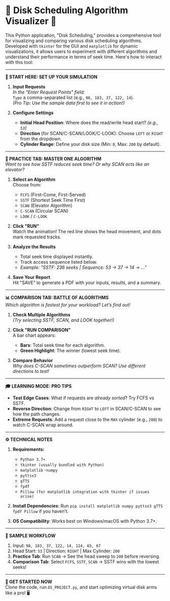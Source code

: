 # 🌟 Disk Scheduling Algorithm Visualizer 🌟

This Python application, "Disk Scheduling," provides a comprehensive tool for visualizing and comparing various disk scheduling algorithms. Developed with `tkinter` for the GUI and `matplotlib` for dynamic visualizations, it allows users to experiment with different algorithms and understand their performance in terms of seek time. Here's how to interact with this tool:

---

**🚀 START HERE: SET UP YOUR SIMULATION**  
1. **Input Requests**  
   *In the "Enter Request Points" field:*  
   `Type` a comma-separated list (e.g., `98, 183, 37, 122, 14`).  
   *(Pro Tip: Use the sample data first to see it in action!)*  

2. **Configure Settings**  
   - **Initial Head Position**: Where does the read/write head start? *(e.g., `53`)*  
   - **Direction** (for SCAN/C-SCAN/LOOK/C-LOOK): Choose `LEFT` or `RIGHT` from the dropdown.  
   - **Cylinder Range**: Define your disk size (Min: `0`, Max: `200` by default).  

---

**🔧 PRACTICE TAB: MASTER ONE ALGORITHM**  
*Want to see how SSTF reduces seek time? Or why SCAN acts like an elevator?*  

1. **Select an Algorithm**  
   Choose from:  
   - `FCFS` (First-Come, First-Served)  
   - `SSTF` (Shortest Seek Time First)  
   - `SCAN` (Elevator Algorithm)  
   - `C-SCAN` (Circular SCAN)  
   - `LOOK` / `C-LOOK`  

2. **Click "RUN"**  
   Watch the animation! The red line shows the head movement, and dots mark requested tracks.  

3. **Analyze the Results**  
   - Total seek time displayed instantly.  
   - Track access sequence listed below.  
   - *Example: "SSTF: 236 seeks | Sequence: 53 → 37 → 14 → ..."*  

4. **Save Your Report**  
   Hit "SAVE" to generate a PDF with your inputs, results, and a summary.  

---

**📊 COMPARISON TAB: BATTLE OF ALGORITHMS**  
*Which algorithm is fastest for your workload? Let’s find out!*  

1. **Check Multiple Algorithms**  
   *(Try selecting SSTF, SCAN, and LOOK together!)*  

2. **Click "RUN COMPARISON"**  
   A bar chart appears:  
   - **Bars**: Total seek time for each algorithm.  
   - **Green Highlight**: The winner (lowest seek time).  

3. **Compare Behavior**  
   *Why does C-SCAN sometimes outperform SCAN? Use different directions to test!*  

---

**🎓 LEARNING MODE: PRO TIPS**  
- **Test Edge Cases**: What if requests are *already sorted*? Try FCFS vs SSTF.  
- **Reverse Direction**: Change from `RIGHT` to `LEFT` in SCAN/C-SCAN to see how the path changes.  
- **Extreme Requests**: Add a request close to the `MAX` cylinder (e.g., `200`) to watch C-SCAN wrap around.  

---

**⚙️ TECHNICAL NOTES** 
1. **Requirements:**
   -  `Python 3.7+`
   - `tkinter (usually bundled with Python)`
   - `matplotlib`
   -`numpy`
   - `pyttsx3`
   - `gTTS`
   - `fpdf`
   - `Pillow (for matplotlib integration with tkinter if issues arise)`
  
2. **Install Dependencies**: Run `pip install matplotlib numpy pyttsx3 gTTS fpdf Pillow` if you haven’t.  
3. **OS Compatibility**: Works best on Windows/macOS with Python 3.7+.  

---

**📁 SAMPLE WORKFLOW**  
1. Input: `98, 183, 37, 122, 14, 124, 65, 67`  
2. Head Start: `53` | Direction: `RIGHT` | Max Cylinder: `200`  
3. **Practice Tab**: Run `SCAN` → See the head sweep to `200` before reversing.  
4. **Comparison Tab**: Select `FCFS`, `SSTF`, `SCAN` → SSTF wins with the lowest seeks!  

---

**🔗 GET STARTED NOW**  
Clone the code, run `OS_PROJECT.py`, and start optimizing virtual disk arms like a pro! 🖥️  
